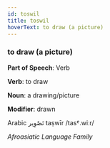 ```yaml
---
id: toswil
title: toswil
hoverText: to draw (a picture)
---
```


### to draw (a picture)

**Part of Speech**: Verb

**Verb**: to draw

**Noun**: a drawing/picture

**Modifier**: drawn

Arabic تَصْوِير taṣwīr /tasˤ.wiːr/

*Afroasiatic Language Family*